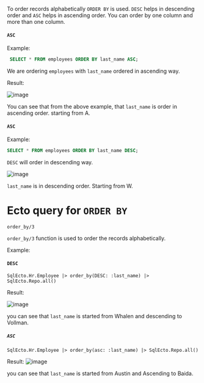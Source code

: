 
To order records alphabetically `ORDER BY` is used. `DESC` helps in descending order and `ASC` helps in ascending order. You can order by one column and more than one column.

####  `ASC`

Example:

``` SQL
 SELECT * FROM employees ORDER BY last_name ASC;
```

We are ordering `employees` with `last_name` ordered in ascending way.

Result:


![image](https://github.com/sangeethailango/SQL-Ecto-writings/assets/78719077/df557a87-e9d0-4d02-b529-1d4196d47ebb)

You can see that from the above example, that `last_name` is order in ascending order. starting from A.

#### `ASC`

Example:

``` SQL
SELECT * FROM employees ORDER BY last_name DESC;
```

`DESC` will order in descending way.

![image](https://github.com/sangeethailango/SQL-Ecto-writings/assets/78719077/a85c07bf-cf21-4de0-b244-bdb2f5885494)

`last_name` is in descending order. Starting from W.


# Ecto query for `ORDER BY`

`order_by/3`

`order_by/3` function is used to order the records alphabetically.

Example:

#### `DESC`


``` Ecto
SqlEcto.Hr.Employee |> order_by(DESC: :last_name) |> SqlEcto.Repo.all()
```

Result:

![image](https://github.com/sangeethailango/SQL-Ecto-writings/assets/78719077/6c3c5b66-3cbb-4155-8f50-679ac76224fd)

you can see that `last_name` is started from Whalen and descending to Vollman.

##### `ASC`

``` Ecto
SqlEcto.Hr.Employee |> order_by(asc: :last_name) |> SqlEcto.Repo.all()
```

Result:
![image](https://github.com/sangeethailango/SQL-Ecto-writings/assets/78719077/e4077fec-83c8-4a50-b800-1dea709bf228)

you can see that `last_name` is started from Austin and Ascending to Baida.
